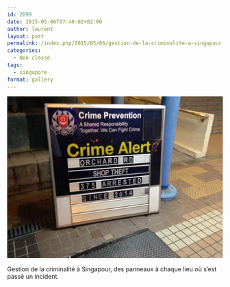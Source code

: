 ```yaml
---
id: 2099
date: 2015-05-06T07:40:02+02:00
author: laurent
layout: post
permalink: /index.php/2015/05/06/gestion-de-la-criminalite-a-singapour-des/
categories:
  - Non classé
tags:
  - singapore
format: gallery
---
```

<img src="/images/2015/05/tumblr_nnx3yqEkCo1uuvt0bo1_1280.jpg" />

Gestion de la criminalité à Singapour, des panneaux à chaque lieu où s&rsquo;est passé un incident.